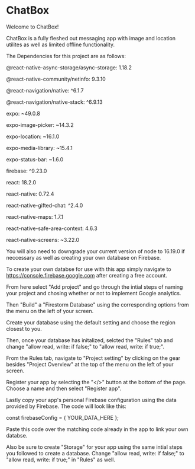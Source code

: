 # ChatBox

Welcome to ChatBox!

ChatBox is a fully fleshed out messaging app with image and location utilites as well as limited offline functionality. 


The Dependencies for this project are as follows:

@react-native-async-storage/async-storage: 1.18.2

@react-native-community/netinfo: 9.3.10

@react-navigation/native: ^6.1.7

@react-navigation/native-stack: ^6.9.13

expo: ~49.0.8

expo-image-picker: ~14.3.2

expo-location: ~16.1.0

expo-media-library: ~15.4.1

expo-status-bar: ~1.6.0

firebase: ^9.23.0

react: 18.2.0

react-native: 0.72.4

react-native-gifted-chat: ^2.4.0

react-native-maps: 1.7.1

react-native-safe-area-context: 4.6.3

react-native-screens: ~3.22.0


You will also need to downgrade your current version of node to 16.19.0 if neccessary as well as creating your own database on Firebase.

To create your own databse for use with this app simply navigate to https://console.firebase.google.com after creating a free account.

From here select "Add project" and go through the intial steps of naming your project and chosing whether or not to implement Google analytics.

Then "Build" a "Firestorm Database" using the corresponding options from the menu on the left of your screen. 

Create your database using the default setting and choose the region closest to you.

Then, once your database has initalized, selcted the "Rules" tab and change "allow read, write: if false;" to "allow read, write: if true;".

From the Rules tab, navigate to "Project setting" by clicking on the gear besides "Project Overview" at the top of the menu on the left of your screen.

Register your app by selecting the "</>" button at the bottom of the page. Choose a name and then select "Register app".

Lastly copy your app's personal Firebase configuration using the data provided by Firebase. The code will look like this:

const firebaseConfig = {
  YOUR_DATA_HERE
};

Paste this code over the matching code already in the app to link your own databse.

Also be sure to create "Storage" for your app using the same intial steps you followed to create a database. Change "allow read, write: if false;" to "allow read, write: if true;" in "Rules" as well.


